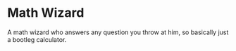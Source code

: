 # Math Wizard
A math wizard who answers any question you throw at him, so basically just a bootleg calculator.

